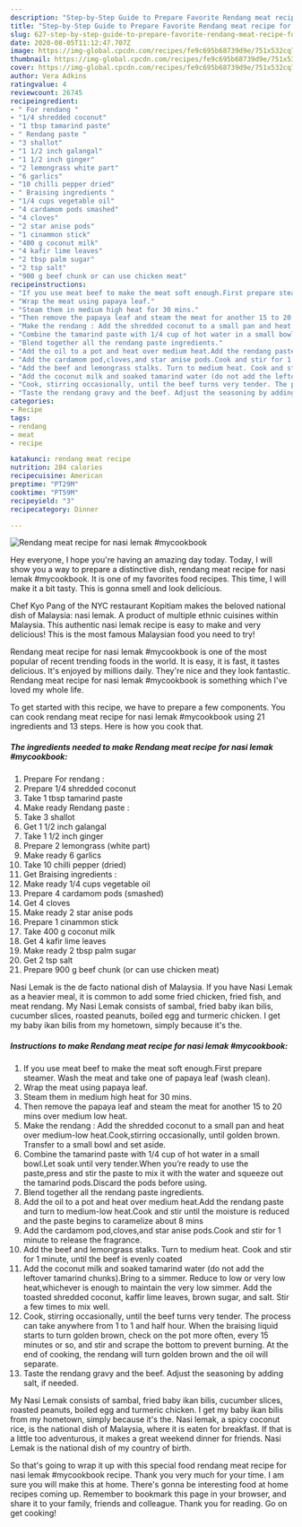 ```yaml
---
description: "Step-by-Step Guide to Prepare Favorite Rendang meat recipe for nasi lemak #mycookbook"
title: "Step-by-Step Guide to Prepare Favorite Rendang meat recipe for nasi lemak #mycookbook"
slug: 627-step-by-step-guide-to-prepare-favorite-rendang-meat-recipe-for-nasi-lemak-mycookbook
date: 2020-08-05T11:12:47.707Z
image: https://img-global.cpcdn.com/recipes/fe9c695b68739d9e/751x532cq70/rendang-meat-recipe-for-nasi-lemak-mycookbook-recipe-main-photo.jpg
thumbnail: https://img-global.cpcdn.com/recipes/fe9c695b68739d9e/751x532cq70/rendang-meat-recipe-for-nasi-lemak-mycookbook-recipe-main-photo.jpg
cover: https://img-global.cpcdn.com/recipes/fe9c695b68739d9e/751x532cq70/rendang-meat-recipe-for-nasi-lemak-mycookbook-recipe-main-photo.jpg
author: Vera Adkins
ratingvalue: 4
reviewcount: 26745
recipeingredient:
- " For rendang "
- "1/4 shredded coconut"
- "1 tbsp tamarind paste"
- " Rendang paste "
- "3 shallot"
- "1 1/2 inch galangal"
- "1 1/2 inch ginger"
- "2 lemongrass white part"
- "6 garlics"
- "10 chilli pepper dried"
- " Braising ingredients "
- "1/4 cups vegetable oil"
- "4 cardamom pods smashed"
- "4 cloves"
- "2 star anise pods"
- "1 cinammon stick"
- "400 g coconut milk"
- "4 kafir lime leaves"
- "2 tbsp palm sugar"
- "2 tsp salt"
- "900 g beef chunk or can use chicken meat"
recipeinstructions:
- "If you use meat beef to make the meat soft enough.First prepare steamer. Wash the meat and take one of papaya leaf (wash clean)."
- "Wrap the meat using papaya leaf."
- "Steam them in medium high heat for 30 mins."
- "Then remove the papaya leaf and steam the meat for another 15 to 20 mins over medium low heat."
- "Make the rendang : Add the shredded coconut to a small pan and heat over medium-low heat.Cook,stirring occasionally, until golden brown. Transfer to a small bowl and set aside."
- "Combine the tamarind paste with 1/4 cup of hot water in a small bowl.Let soak until very tender.When you’re ready to use the paste,press and stir the paste to mix it with the water and squeeze out the tamarind pods.Discard the pods before using."
- "Blend together all the rendang paste ingredients."
- "Add the oil to a pot and heat over medium heat.Add the rendang paste and turn to medium-low heat.Cook and stir until the moisture is reduced and the paste begins to caramelize about 8 mins"
- "Add the cardamom pod,cloves,and star anise pods.Cook and stir for 1 minute to release the fragrance."
- "Add the beef and lemongrass stalks. Turn to medium heat. Cook and stir for 1 minute, until the beef is evenly coated"
- "Add the coconut milk and soaked tamarind water (do not add the leftover tamarind chunks).Bring to a simmer. Reduce to low or very low heat,whichever is enough to maintain the very low simmer. Add the toasted shredded coconut, kaffir lime leaves, brown sugar, and salt. Stir a few times to mix well."
- "Cook, stirring occasionally, until the beef turns very tender. The process can take anywhere from 1 to 1 and half hour. When the braising liquid starts to turn golden brown, check on the pot more often, every 15 minutes or so, and stir and scrape the bottom to prevent burning. At the end of cooking, the rendang will turn golden brown and the oil will separate."
- "Taste the rendang gravy and the beef. Adjust the seasoning by adding salt, if needed."
categories:
- Recipe
tags:
- rendang
- meat
- recipe

katakunci: rendang meat recipe 
nutrition: 284 calories
recipecuisine: American
preptime: "PT29M"
cooktime: "PT59M"
recipeyield: "3"
recipecategory: Dinner

---
```



![Rendang meat recipe for nasi lemak #mycookbook](https://img-global.cpcdn.com/recipes/fe9c695b68739d9e/751x532cq70/rendang-meat-recipe-for-nasi-lemak-mycookbook-recipe-main-photo.jpg)

Hey everyone, I hope you're having an amazing day today. Today, I will show you a way to prepare a distinctive dish, rendang meat recipe for nasi lemak #mycookbook. It is one of my favorites food recipes. This time, I will make it a bit tasty. This is gonna smell and look delicious.

Chef Kyo Pang of the NYC restaurant Kopitiam makes the beloved national dish of Malaysia: nasi lemak. A product of multiple ethnic cuisines within Malaysia. This authentic nasi lemak recipe is easy to make and very delicious! This is the most famous Malaysian food you need to try!

Rendang meat recipe for nasi lemak #mycookbook is one of the most popular of recent trending foods in the world. It is easy, it is fast, it tastes delicious. It's enjoyed by millions daily. They're nice and they look fantastic. Rendang meat recipe for nasi lemak #mycookbook is something which I've loved my whole life.


To get started with this recipe, we have to prepare a few components. You can cook rendang meat recipe for nasi lemak #mycookbook using 21 ingredients and 13 steps. Here is how you cook that.

<!--inarticleads1-->

##### The ingredients needed to make Rendang meat recipe for nasi lemak #mycookbook:

1. Prepare  For rendang :
1. Prepare 1/4 shredded coconut
1. Take 1 tbsp tamarind paste
1. Make ready  Rendang paste :
1. Take 3 shallot
1. Get 1 1/2 inch galangal
1. Take 1 1/2 inch ginger
1. Prepare 2 lemongrass (white part)
1. Make ready 6 garlics
1. Take 10 chilli pepper (dried)
1. Get  Braising ingredients :
1. Make ready 1/4 cups vegetable oil
1. Prepare 4 cardamom pods (smashed)
1. Get 4 cloves
1. Make ready 2 star anise pods
1. Prepare 1 cinammon stick
1. Take 400 g coconut milk
1. Get 4 kafir lime leaves
1. Make ready 2 tbsp palm sugar
1. Get 2 tsp salt
1. Prepare 900 g beef chunk (or can use chicken meat)


Nasi Lemak is the de facto national dish of Malaysia. If you have Nasi Lemak as a heavier meal, it is common to add some fried chicken, fried fish, and meat rendang. My Nasi Lemak consists of sambal, fried baby ikan bilis, cucumber slices, roasted peanuts, boiled egg and turmeric chicken. I get my baby ikan bilis from my hometown, simply because it&#39;s the. 

<!--inarticleads2-->

##### Instructions to make Rendang meat recipe for nasi lemak #mycookbook:

1. If you use meat beef to make the meat soft enough.First prepare steamer. Wash the meat and take one of papaya leaf (wash clean).
1. Wrap the meat using papaya leaf.
1. Steam them in medium high heat for 30 mins.
1. Then remove the papaya leaf and steam the meat for another 15 to 20 mins over medium low heat.
1. Make the rendang : Add the shredded coconut to a small pan and heat over medium-low heat.Cook,stirring occasionally, until golden brown. Transfer to a small bowl and set aside.
1. Combine the tamarind paste with 1/4 cup of hot water in a small bowl.Let soak until very tender.When you’re ready to use the paste,press and stir the paste to mix it with the water and squeeze out the tamarind pods.Discard the pods before using.
1. Blend together all the rendang paste ingredients.
1. Add the oil to a pot and heat over medium heat.Add the rendang paste and turn to medium-low heat.Cook and stir until the moisture is reduced and the paste begins to caramelize about 8 mins
1. Add the cardamom pod,cloves,and star anise pods.Cook and stir for 1 minute to release the fragrance.
1. Add the beef and lemongrass stalks. Turn to medium heat. Cook and stir for 1 minute, until the beef is evenly coated
1. Add the coconut milk and soaked tamarind water (do not add the leftover tamarind chunks).Bring to a simmer. Reduce to low or very low heat,whichever is enough to maintain the very low simmer. Add the toasted shredded coconut, kaffir lime leaves, brown sugar, and salt. Stir a few times to mix well.
1. Cook, stirring occasionally, until the beef turns very tender. The process can take anywhere from 1 to 1 and half hour. When the braising liquid starts to turn golden brown, check on the pot more often, every 15 minutes or so, and stir and scrape the bottom to prevent burning. At the end of cooking, the rendang will turn golden brown and the oil will separate.
1. Taste the rendang gravy and the beef. Adjust the seasoning by adding salt, if needed.


My Nasi Lemak consists of sambal, fried baby ikan bilis, cucumber slices, roasted peanuts, boiled egg and turmeric chicken. I get my baby ikan bilis from my hometown, simply because it&#39;s the. Nasi lemak, a spicy coconut rice, is the national dish of Malaysia, where it is eaten for breakfast. If that is a little too adventurous, it makes a great weekend dinner for friends. Nasi Lemak is the national dish of my country of birth. 

So that's going to wrap it up with this special food rendang meat recipe for nasi lemak #mycookbook recipe. Thank you very much for your time. I am sure you will make this at home. There's gonna be interesting food at home recipes coming up. Remember to bookmark this page in your browser, and share it to your family, friends and colleague. Thank you for reading. Go on get cooking!
